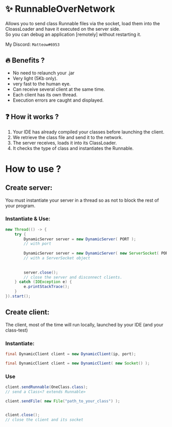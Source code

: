 # :sparkles: RunnableOverNetwork

Allows you to send class Runnable files via the socket, load them into the CloassLoader and have it executed on the server side.  
So you can debug an application [remotely] without restarting it.

My Discord: ``Matteow#6953``

## :fire: Benefits ?
* No need to relaunch your .jar
* Very light (5Kb only).
* very fast to the human eye.
* Can receive several client at the same time.
* Each client has its own thread.
* Execution errors are caught and displayed.

## :question: How it works ?
1. Your IDE has already compiled your classes before launching the client.
2. We retrieve the class file and send it to the network.
3. The server receives, loads it into its ClassLoader.
4. It checks the type of class and instantiates the Runnable.
  
# How to use ?
## Create server:
You must instantiate your server in a thread so as not to block the rest of your program.   
### Instantiate & Use:
```java
new Thread(() -> {
    try {
        DynamicServer server = new DynamicServer( PORT );
        // with port
        
        DynamicServer server = new DynamicServer( new ServerSocket( PORT ) );
        // with a ServerSocket object
        
        
        server.close();
        // close the server and disconnect clients.
    } catch (IOException e) {
        e.printStackTrace();
    }
}).start();
```

## Create client:
The client, most of the time will run locally, launched by your IDE (and your class-test)  
### Instantiate:
```java
final DynamicClient client = new DynamicClient(ip, port);

final DynamicClient client = new DynamicClient( new Socket() );
```

### Use
```java
client.sendRunnable(OneClass.class);
// send a Class<? extends Runnable>

client.sendFile( new File("path_to_your_class") );


client.close(); 
// close the client and its socket
```
